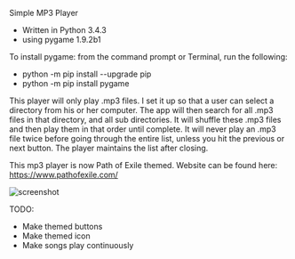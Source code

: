 Simple MP3 Player

- Written in Python 3.4.3
- using pygame 1.9.2b1




To install pygame:
from the command prompt or Terminal, run the following:

- python -m pip install --upgrade pip
- python -m pip install pygame




This player will only play .mp3 files. I set it up so that a user can select a directory from his or her computer. The app will then search for all .mp3 files in that directory, and all sub directories. It will shuffle these .mp3 files and then play them in that order until complete. It will never play an .mp3 file twice before going through the entire list, unless you hit the previous or next button. The player maintains the list after closing.




This mp3 player is now Path of Exile themed.
Website can be found here: https://www.pathofexile.com/




![screenshot](https://cloud.githubusercontent.com/assets/7481680/21291545/9b641ffa-c4b1-11e6-9839-45c6e0b5d518.png)




TODO:
- Make themed buttons
- Make themed icon
- Make songs play continuously
